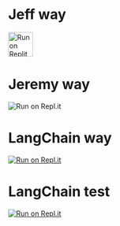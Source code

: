 # Jeff way

<img src="https://camo.githubusercontent.com/4fdc1843079a14e2175e44ac644c5d16502a2aca47322ab605e34e902a0fecf3/68747470733a2f2f7265706c69742e636f6d2f62616467652f6769746875622f736f786f6a2f6d616967726574" alt="Run on Replit" height="50" data-canonical-src="replit.com/new/github/jeff-burke/replit-test}" style="max-width: 100%;">

# Jeremy way

![Run on Repl.it](https://replit.com/badge/github/jeff-burke/replit-test)

# LangChain way

<a href="https://replit.com/new/github/jeff-burke/replit-test" rel="nofollow"><img src="https://camo.githubusercontent.com/a3fa6a5e8d5beb96bf4fb39d9ee84a35a2dcab0fcc038884ab93b1bc9091cb8d/68747470733a2f2f7265706c69742e636f6d2f62616467652f6769746875622f6c616e67636861696e2d61692f6c616e6773657276652d7265706c69742d74656d706c617465" alt="Run on Repl.it" data-canonical-src="https://replit.com/badge/github/jeff-burke/replit-test" style="max-width: 100%;"></a>

# LangChain test
[![Run on Repl.it](https://replit.com/badge/github)](https://replit.com/new/github/langchain-ai/langserve-replit-template)
